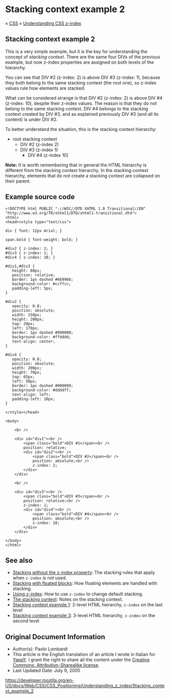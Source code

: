 # Stacking context example 2

« [CSS](https://developer.mozilla.org/en-US/docs/Web/CSS) « [Understanding CSS z-index](../understanding_z_index)

## Stacking context example 2

This is a very simple example, but it is the key for understanding the concept of _stacking context_. There are the same four DIVs of the previous example, but now z-index properties are assigned on both levels of the hierarchy.

You can see that DIV \#2 (z-index: 2) is above DIV \#3 (z-index: 1), because they both belong to the same stacking context (the root one), so z-index values rule how elements are stacked.

What can be considered strange is that DIV \#2 (z-index: 2) is above DIV \#4 (z-index: 10), despite their z-index values. The reason is that they do not belong to the same stacking context. DIV \#4 belongs to the stacking context created by DIV \#3, and as explained previously DIV \#3 (and all its content) is under DIV \#2.

To better understand the situation, this is the stacking context hierarchy:

- root stacking context
  - DIV \#2 (z-index 2)
  - DIV \#3 (z-index 1)
    - DIV \#4 (z-index 10)

**Note:** It is worth remembering that in general the HTML hierarchy is different from the stacking context hierarchy. In the stacking context hierarchy, elements that do not create a stacking context are collapsed on their parent.

## Example source code

    <!DOCTYPE html PUBLIC "-//W3C//DTD XHTML 1.0 Transitional//EN"
    "http://www.w3.org/TR/xhtml1/DTD/xhtml1-transitional.dtd">
    <html>
    <head><style type="text/css">

    div { font: 12px Arial; }

    span.bold { font-weight: bold; }

    #div2 { z-index: 2; }
    #div3 { z-index: 1; }
    #div4 { z-index: 10; }

    #div1,#div3 {
       height: 80px;
       position: relative;
       border: 1px dashed #669966;
       background-color: #ccffcc;
       padding-left: 5px;
    }

    #div2 {
       opacity: 0.8;
       position: absolute;
       width: 150px;
       height: 200px;
       top: 20px;
       left: 170px;
       border: 1px dashed #990000;
       background-color: #ffdddd;
       text-align: center;
    }

    #div4 {
       opacity: 0.8;
       position: absolute;
       width: 200px;
       height: 70px;
       top: 65px;
       left: 50px;
       border: 1px dashed #000099;
       background-color: #ddddff;
       text-align: left;
       padding-left: 10px;
    }

    </style></head>

    <body>

        <br />

        <div id="div1"><br />
            <span class="bold">DIV #1</span><br />
            position: relative;
            <div id="div2"><br />
                <span class="bold">DIV #2</span><br />
                position: absolute;<br />
                z-index: 2;
            </div>
        </div>

        <br />

        <div id="div3"><br />
            <span class="bold">DIV #3</span><br />
            position: relative;<br />
            z-index: 1;
            <div id="div4"><br />
                <span class="bold">DIV #4</span><br />
                position: absolute;<br />
                z-index: 10;
            </div>
        </div>

    </body>
    </html>

## See also

- [Stacking without the z-index property](stacking_without_z-index): The stacking rules that apply when `z-index` is not used.
- [Stacking with floated blocks](stacking_and_float): How floating elements are handled with stacking.
- [Using z-index](adding_z-index): How to use `z-index` to change default stacking.
- [The stacking context](the_stacking_context): Notes on the stacking context.
- [Stacking context example 1](stacking_context_example_1): 2-level HTML hierarchy, `z-index` on the last level
- [Stacking context example 3](stacking_context_example_3): 3-level HTML hierarchy, `z-index` on the second level

## Original Document Information

- Author(s): Paolo Lombardi
- This article is the English translation of an article I wrote in Italian for [YappY](http://www.yappy.it). I grant the right to share all the content under the [Creative Commons: Attribution-Sharealike license](https://creativecommons.org/licenses/by-sa/2.0/).
- Last Updated Date: July 9, 2005

<a href="https://developer.mozilla.org/en-US/docs/Web/CSS/CSS_Positioning/Understanding_z_index/Stacking_context_example_2" class="_attribution-link">https://developer.mozilla.org/en-US/docs/Web/CSS/CSS_Positioning/Understanding_z_index/Stacking_context_example_2</a>
